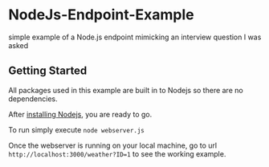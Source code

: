 # NodeJs-Endpoint-Example
simple example of a Node.js endpoint mimicking an interview question I was asked

## Getting Started
All packages used in this example are built in to Nodejs so there are no dependencies.

After [installing Nodejs](https://nodejs.org/en/download/), you are ready to go.

To run simply execute `node webserver.js`

Once the webserver is running on your local machine, go to url `http://localhost:3000/weather?ID=1` to see the working example.

